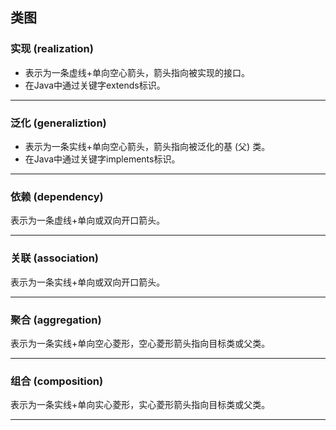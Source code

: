 ## 类图

### 实现 (realization)
* 表示为一条虚线+单向空心箭头，箭头指向被实现的接口。
* 在Java中通过关键字extends标识。
***

### 泛化 (generaliztion)
* 表示为一条实线+单向空心箭头，箭头指向被泛化的基 (父) 类。
* 在Java中通过关键字implements标识。
***

### 依赖 (dependency)
表示为一条虚线+单向或双向开口箭头。
***

### 关联 (association)
表示为一条实线+单向或双向开口箭头。
***

### 聚合 (aggregation)
表示为一条实线+单向空心菱形，空心菱形箭头指向目标类或父类。
***

### 组合 (composition)
表示为一条实线+单向实心菱形，实心菱形箭头指向目标类或父类。
***
